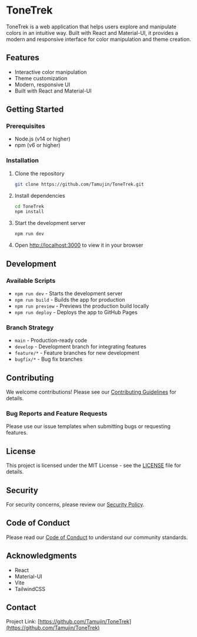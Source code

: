 # ToneTrek

ToneTrek is a web application that helps users explore and manipulate colors in an intuitive way. Built with React and Material-UI, it provides a modern and responsive interface for color manipulation and theme creation.

## Features

- Interactive color manipulation
- Theme customization
- Modern, responsive UI
- Built with React and Material-UI

## Getting Started

### Prerequisites

- Node.js (v14 or higher)
- npm (v6 or higher)

### Installation

1. Clone the repository
   ```bash
   git clone https://github.com/Tamujin/ToneTrek.git
   ```

2. Install dependencies
   ```bash
   cd ToneTrek
   npm install
   ```

3. Start the development server
   ```bash
   npm run dev
   ```

4. Open [http://localhost:3000](http://localhost:3000) to view it in your browser

## Development

### Available Scripts

- `npm run dev` - Starts the development server
- `npm run build` - Builds the app for production
- `npm run preview` - Previews the production build locally
- `npm run deploy` - Deploys the app to GitHub Pages

### Branch Strategy

- `main` - Production-ready code
- `develop` - Development branch for integrating features
- `feature/*` - Feature branches for new development
- `bugfix/*` - Bug fix branches

## Contributing

We welcome contributions! Please see our [Contributing Guidelines](CONTRIBUTING.md) for details.

### Bug Reports and Feature Requests

Please use our issue templates when submitting bugs or requesting features.

## License

This project is licensed under the MIT License - see the [LICENSE](LICENSE) file for details.

## Security

For security concerns, please review our [Security Policy](SECURITY.md).

## Code of Conduct

Please read our [Code of Conduct](CODE_OF_CONDUCT.md) to understand our community standards.

## Acknowledgments

- React
- Material-UI
- Vite
- TailwindCSS

## Contact

Project Link: [https://github.com/Tamujin/ToneTrek](https://github.com/Tamujin/ToneTrek)